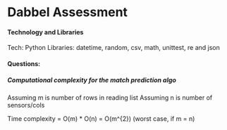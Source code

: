 # Dabbel Assessment

#### Technology and Libraries
Tech: Python
Libraries: datetime, random, csv, math, unittest, re and json

#### Questions:
##### Computational complexity for the match prediction algo
Assuming m is number of rows in reading list
Assuming n is number of sensors/cols

Time complexity = O(m) * O(n) =  O(m^{2}) (worst case, if m = n)
